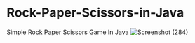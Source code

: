 # Rock-Paper-Scissors-in-Java
Simple Rock Paper Scissors Game In Java 
![Screenshot (284)](https://github.com/ManishWarke/Rock-Paper-Scissors-in-Java/assets/98063300/9f184592-7cb0-42f1-9fcb-70086f31bf73)

